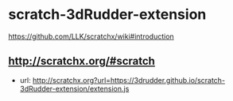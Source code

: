 # scratch-3dRudder-extension

https://github.com/LLK/scratchx/wiki#introduction

## http://scratchx.org/#scratch
* url: http://scratchx.org?url=https://3drudder.github.io/scratch-3dRudder-extension/extension.js